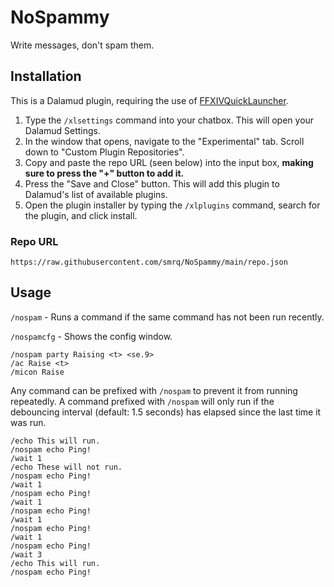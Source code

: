 # NoSpammy

Write messages, don't spam them.

## Installation

This is a Dalamud plugin, requiring the use of [FFXIVQuickLauncher](https://github.com/goatcorp/FFXIVQuickLauncher).

1. Type the `/xlsettings` command into your chatbox. This will open your Dalamud Settings.
2. In the window that opens, navigate to the "Experimental" tab. Scroll down to "Custom Plugin Repositories".
3. Copy and paste the repo URL (seen below) into the input box, **making sure to press the "+" button to add it.**
4. Press the "Save and Close" button. This will add this plugin to Dalamud's list of available plugins.
5. Open the plugin installer by typing the `/xlplugins` command, search for the plugin, and click install.

### Repo URL

`https://raw.githubusercontent.com/smrq/NoSpammy/main/repo.json`

## Usage

`/nospam` - Runs a command if the same command has not been run recently.

`/nospamcfg` - Shows the config window.

```
/nospam party Raising <t> <se.9>
/ac Raise <t>
/micon Raise
```

Any command can be prefixed with `/nospam` to prevent it from running repeatedly. A command prefixed with `/nospam` will only run if the debouncing interval (default: 1.5 seconds) has elapsed since the last time it was run.

```
/echo This will run.
/nospam echo Ping!
/wait 1
/echo These will not run.
/nospam echo Ping!
/wait 1
/nospam echo Ping!
/wait 1
/nospam echo Ping!
/wait 1
/nospam echo Ping!
/wait 1
/nospam echo Ping!
/wait 3
/echo This will run.
/nospam echo Ping!
```
